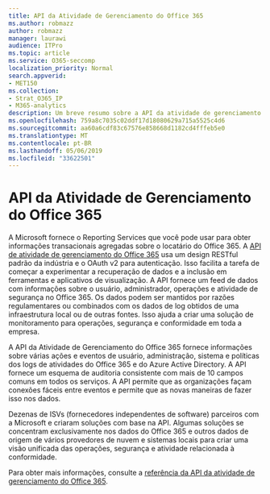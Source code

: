 ```yaml
---
title: API da Atividade de Gerenciamento do Office 365
ms.author: robmazz
author: robmazz
manager: laurawi
audience: ITPro
ms.topic: article
ms.service: O365-seccomp
localization_priority: Normal
search.appverid:
- MET150
ms.collection:
- Strat_O365_IP
- M365-analytics
description: Um breve resumo sobre a API da atividade de gerenciamento do Office 365.
ms.openlocfilehash: 759a8c7035c02ddf17d18080629a715a5525c4d6
ms.sourcegitcommit: aa60a6cdf83c67576e858668d1182cd4fffeb5e0
ms.translationtype: MT
ms.contentlocale: pt-BR
ms.lasthandoff: 05/06/2019
ms.locfileid: "33622501"
---
```

# <a name="office-365-management-activity-api"></a>API da Atividade de Gerenciamento do Office 365

A Microsoft fornece o Reporting Services que você pode usar para obter informações transacionais agregadas sobre o locatário do Office 365. A [API de atividade de gerenciamento do Office 365](https://docs.microsoft.com/office/office-365-management-api/office-365-management-apis-overview) usa um design RESTful padrão da indústria e o OAuth v2 para autenticação. Isso facilita a tarefa de começar a experimentar a recuperação de dados e a inclusão em ferramentas e aplicativos de visualização. A API fornece um feed de dados com informações sobre o usuário, administrador, operações e atividade de segurança no Office 365. Os dados podem ser mantidos por razões regulamentares ou combinados com os dados de log obtidos de uma infraestrutura local ou de outras fontes. Isso ajuda a criar uma solução de monitoramento para operações, segurança e conformidade em toda a empresa.

A API da Atividade de Gerenciamento do Office 365 fornece informações sobre várias ações e eventos de usuário, administração, sistema e políticas dos logs de atividades do Office 365 e do Azure Active Directory. A API fornece um esquema de auditoria consistente com mais de 10 campos comuns em todos os serviços. A API permite que as organizações façam conexões fáceis entre eventos e permite que as novas maneiras de fazer isso nos dados.

Dezenas de ISVs (fornecedores independentes de software) parceiros com a Microsoft e criaram soluções com base na API. Algumas soluções se concentram exclusivamente nos dados do Office 365 e outros dados de origem de vários provedores de nuvem e sistemas locais para criar uma visão unificada das operações, segurança e atividade relacionada à conformidade. 

Para obter mais informações, consulte a [referência da API da atividade de gerenciamento do Office 365](https://docs.microsoft.com/office/office-365-management-api/office-365-management-activity-api-reference).
